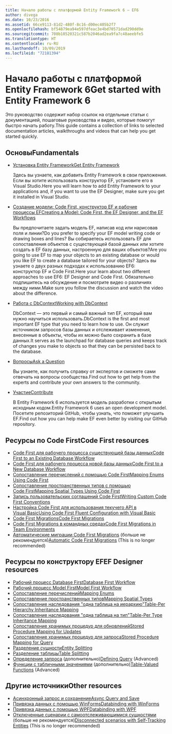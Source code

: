 ```yaml
---
title: Начало работы с платформой Entity Framework 6 — EF6
author: divega
ms.date: 10/23/2016
ms.assetid: 66ce9113-81d2-480f-8c16-d00ec405b2f7
ms.openlocfilehash: bf54879ea94e597dfeac3e4bd70571dad290dd9e
ms.sourcegitcommit: 708b18520321c587b2046ad2ea9fa7c48aeebfe5
ms.translationtype: HT
ms.contentlocale: ru-RU
ms.lasthandoff: 10/09/2019
ms.locfileid: "72181394"
---
```

# <a name="get-started-with-entity-framework-6"></a><span data-ttu-id="49e25-102">Начало работы с платформой Entity Framework 6</span><span class="sxs-lookup"><span data-stu-id="49e25-102">Get started with Entity Framework 6</span></span>

<span data-ttu-id="49e25-103">Это руководство содержит набор ссылок на отдельные статьи с документацией, пошаговые руководства и видео, которые помогут быстро начать работу.</span><span class="sxs-lookup"><span data-stu-id="49e25-103">This guide contains a collection of links to selected documentation articles, walkthroughs and videos that can help you get started quickly.</span></span>

## <a name="fundamentals"></a><span data-ttu-id="49e25-104">Основы</span><span class="sxs-lookup"><span data-stu-id="49e25-104">Fundamentals</span></span>

* [<span data-ttu-id="49e25-105">Установка Entity Framework</span><span class="sxs-lookup"><span data-stu-id="49e25-105">Get Entity Framework</span></span>](~/ef6/fundamentals/install.md)

  <span data-ttu-id="49e25-106">Здесь вы узнаете, как добавить Entity Framework в свои приложения. Если вы хотите использовать конструктор EF, установите его в Visual Studio.</span><span class="sxs-lookup"><span data-stu-id="49e25-106">Here you will learn how to add Entity Framework to your applications and, if you want to use the EF Designer, make sure you get it installed in Visual Studio.</span></span>

* [<span data-ttu-id="49e25-107">Создание модели: Code First, конструктор EF и рабочие процессы EF</span><span class="sxs-lookup"><span data-stu-id="49e25-107">Creating a Model: Code First, the EF Designer, and the EF Workflows</span></span>](~/ef6/modeling/index.md)

  <span data-ttu-id="49e25-108">Вы предпочитаете задать модель EF, написав код или нарисовав поля и линии?</span><span class="sxs-lookup"><span data-stu-id="49e25-108">Do you prefer to specify your EF model writing code or drawing boxes and lines?</span></span>
<span data-ttu-id="49e25-109">Вы собираетесь использовать EF для сопоставления объектов с существующей базой данных или хотите создать в EF базу данных, настроенную для ваших объектов?</span><span class="sxs-lookup"><span data-stu-id="49e25-109">Are you going to use EF to map your objects to an existing database or would you like EF to create a database tailored for your objects?</span></span>
<span data-ttu-id="49e25-110">Здесь вы узнаете о двух разных подходах к использованию EF6: конструктор EF и Code First.</span><span class="sxs-lookup"><span data-stu-id="49e25-110">Here your learn about two different approaches to use EF6: EF Designer and Code First.</span></span>
<span data-ttu-id="49e25-111">Обязательно подпишитесь на обсуждение и посмотрите видео о различиях между ними.</span><span class="sxs-lookup"><span data-stu-id="49e25-111">Make sure you follow the discussion and watch the video about the difference.</span></span>

* [<span data-ttu-id="49e25-112">Работа с DbContext</span><span class="sxs-lookup"><span data-stu-id="49e25-112">Working with DbContext</span></span>](~/ef6/fundamentals/working-with-dbcontext.md)

  <span data-ttu-id="49e25-113">DbContext — это первый и самый важный тип EF, который вам нужно научиться использовать.</span><span class="sxs-lookup"><span data-stu-id="49e25-113">DbContext is the first and most important EF type that you need to learn how to use.</span></span> <span data-ttu-id="49e25-114">Он служит источником запросов базы данных и отслеживает изменения, внесенные в объекты, чтобы их можно было сохранить в базе данных.</span><span class="sxs-lookup"><span data-stu-id="49e25-114">It serves as the launchpad for database queries and keeps track of changes you make to objects so that they can be persisted back to the database.</span></span>

* [<span data-ttu-id="49e25-115">Вопросы</span><span class="sxs-lookup"><span data-stu-id="49e25-115">Ask a Question</span></span>](~/ef6/resources/get-help.md)

  <span data-ttu-id="49e25-116">Вы узнаете, как получить справку от экспертов и сможете сами отвечать на вопросы сообщества.</span><span class="sxs-lookup"><span data-stu-id="49e25-116">Find out how to get help from the experts and contribute your own answers to the community.</span></span>

* [<span data-ttu-id="49e25-117">Участие</span><span class="sxs-lookup"><span data-stu-id="49e25-117">Contribute</span></span>](https://github.com/aspnet/EntityFramework6/)

  <span data-ttu-id="49e25-118">В Entity Framework 6 используется модель разработки с открытым исходным кодом.</span><span class="sxs-lookup"><span data-stu-id="49e25-118">Entity Framework 6 uses an open development model.</span></span> <span data-ttu-id="49e25-119">Посетите репозиторий GitHub, чтобы узнать, что поможет улучшить EF.</span><span class="sxs-lookup"><span data-stu-id="49e25-119">Find out how you can help make EF even better by visiting our GitHub repository.</span></span>

## <a name="code-first-resources"></a><span data-ttu-id="49e25-120">Ресурсы по Code First</span><span class="sxs-lookup"><span data-stu-id="49e25-120">Code First resources</span></span>

  - [<span data-ttu-id="49e25-121">Code First для рабочего процесса существующей базы данных</span><span class="sxs-lookup"><span data-stu-id="49e25-121">Code First to an Existing Database Workflow</span></span>](~/ef6/modeling/code-first/workflows/existing-database.md)
  - [<span data-ttu-id="49e25-122">Code First для рабочего процесса новой базы данных</span><span class="sxs-lookup"><span data-stu-id="49e25-122">Code First to a New Database Workflow</span></span>](~/ef6/modeling/code-first/workflows/new-database.md)
  - [<span data-ttu-id="49e25-123">Сопоставление перечислений с помощью Code First</span><span class="sxs-lookup"><span data-stu-id="49e25-123">Mapping Enums Using Code First</span></span>](~/ef6/modeling/code-first/data-types/enums.md)
  - [<span data-ttu-id="49e25-124">Сопоставление пространственных типов с помощью Code First</span><span class="sxs-lookup"><span data-stu-id="49e25-124">Mapping Spatial Types Using Code First</span></span>](~/ef6/modeling/code-first/data-types/spatial.md)
  - [<span data-ttu-id="49e25-125">Запись пользовательских соглашений Code First</span><span class="sxs-lookup"><span data-stu-id="49e25-125">Writing Custom Code First Conventions</span></span>](~/ef6/modeling/code-first/conventions/custom.md)
  - [<span data-ttu-id="49e25-126">Настройка Code First для использования текучего API в Visual Basic</span><span class="sxs-lookup"><span data-stu-id="49e25-126">Using Code First Fluent Configuration with Visual Basic</span></span>](~/ef6/modeling/code-first/fluent/vb.md)
  - [<span data-ttu-id="49e25-127">Code First Migrations</span><span class="sxs-lookup"><span data-stu-id="49e25-127">Code First Migrations</span></span>](~/ef6/modeling/code-first/migrations/index.md)
  - [<span data-ttu-id="49e25-128">Code First Migrations в командных средах</span><span class="sxs-lookup"><span data-stu-id="49e25-128">Code First Migrations in Team Environments</span></span>](~/ef6/modeling/code-first/migrations/teams.md)
  - <span data-ttu-id="49e25-129">[Автоматические миграции Code First Migrations](~/ef6/modeling/code-first/migrations/automatic.md) (больше не рекомендуется)</span><span class="sxs-lookup"><span data-stu-id="49e25-129">[Automatic Code First Migrations](~/ef6/modeling/code-first/migrations/automatic.md) (This is no longer recommended)</span></span>

## <a name="ef-designer-resources"></a><span data-ttu-id="49e25-130">Ресурсы по конструктору EF</span><span class="sxs-lookup"><span data-stu-id="49e25-130">EF Designer resources</span></span>
  - [<span data-ttu-id="49e25-131">Рабочий процесс Database First</span><span class="sxs-lookup"><span data-stu-id="49e25-131">Database First Workflow</span></span>](~/ef6/modeling/designer/workflows/database-first.md)
  - [<span data-ttu-id="49e25-132">Рабочий процесс Model First</span><span class="sxs-lookup"><span data-stu-id="49e25-132">Model First Workflow</span></span>](~/ef6/modeling/designer/workflows/model-first.md)
  - [<span data-ttu-id="49e25-133">Сопоставление перечислений</span><span class="sxs-lookup"><span data-stu-id="49e25-133">Mapping Enums</span></span>](~/ef6/modeling/designer/data-types/enums.md)
  - [<span data-ttu-id="49e25-134">Сопоставление пространственных типов</span><span class="sxs-lookup"><span data-stu-id="49e25-134">Mapping Spatial Types</span></span>](~/ef6/modeling/designer/data-types/spatial.md)
  - [<span data-ttu-id="49e25-135">Сопоставление наследования "одна таблица на иерархию"</span><span class="sxs-lookup"><span data-stu-id="49e25-135">Table-Per Hierarchy Inheritance Mapping</span></span>](~/ef6/modeling/designer/inheritance/tph.md)
  - [<span data-ttu-id="49e25-136">Сопоставление наследования "одна таблица на тип"</span><span class="sxs-lookup"><span data-stu-id="49e25-136">Table-Per Type Inheritance Mapping</span></span>](~/ef6/modeling/designer/inheritance/tpt.md)
  - [<span data-ttu-id="49e25-137">Сопоставление хранимых процедур для обновлений</span><span class="sxs-lookup"><span data-stu-id="49e25-137">Stored Procedure Mapping for Updates</span></span>](~/ef6/modeling/designer/stored-procedures/cud.md)
  - [<span data-ttu-id="49e25-138">Сопоставление хранимых процедур для запроса</span><span class="sxs-lookup"><span data-stu-id="49e25-138">Stored Procedure Mapping for Query</span></span>](~/ef6/modeling/designer/stored-procedures/query.md)
  - [<span data-ttu-id="49e25-139">Разделение сущности</span><span class="sxs-lookup"><span data-stu-id="49e25-139">Entity Splitting</span></span>](~/ef6/modeling/designer/entity-splitting.md)
  - [<span data-ttu-id="49e25-140">Разделение таблицы</span><span class="sxs-lookup"><span data-stu-id="49e25-140">Table Splitting</span></span>](~/ef6/modeling/designer/table-splitting.md)
  - <span data-ttu-id="49e25-141">[Определение запроса](~/ef6/modeling/designer/advanced/defining-query.md) (дополнительно)</span><span class="sxs-lookup"><span data-stu-id="49e25-141">[Defining Query](~/ef6/modeling/designer/advanced/defining-query.md) (Advanced)</span></span>
  - <span data-ttu-id="49e25-142">[Функции с табличными значениями](~/ef6/modeling/designer/advanced/tvfs.md) (дополнительно)</span><span class="sxs-lookup"><span data-stu-id="49e25-142">[Table-Valued Functions](~/ef6/modeling/designer/advanced/tvfs.md) (Advanced)</span></span>

## <a name="other-resources"></a><span data-ttu-id="49e25-143">Другие источники</span><span class="sxs-lookup"><span data-stu-id="49e25-143">Other resources</span></span>
  - [<span data-ttu-id="49e25-144">Асинхронный запрос и сохранение</span><span class="sxs-lookup"><span data-stu-id="49e25-144">Async Query and Save</span></span>](~/ef6/fundamentals/async.md)
  - [<span data-ttu-id="49e25-145">Привязка данных с помощью WinForms</span><span class="sxs-lookup"><span data-stu-id="49e25-145">Databinding with WinForms</span></span>](~/ef6/fundamentals/databinding/winforms.md)
  - [<span data-ttu-id="49e25-146">Привязка данных с помощью WPF</span><span class="sxs-lookup"><span data-stu-id="49e25-146">Databinding with WPF</span></span>](~/ef6/fundamentals/databinding/wpf.md)
  - <span data-ttu-id="49e25-147">[Отключенные сценарии с самоотслеживающимися сущностями](~/ef6/fundamentals/disconnected-entities/self-tracking-entities/walkthrough.md) (больше не рекомендуется)</span><span class="sxs-lookup"><span data-stu-id="49e25-147">[Disconnected scenarios with Self-Tracking Entities](~/ef6/fundamentals/disconnected-entities/self-tracking-entities/walkthrough.md) (This is no longer recommended)</span></span>
